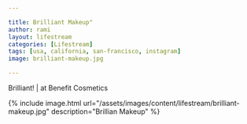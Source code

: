 ```yaml
---

title: Brilliant Makeup"
author: rami
layout: lifestream 
categories: [Lifestream]
tags: [usa, california, san-francisco, instagram]
image: brilliant-makeup.jpg

---
```


Brilliant! | at Benefit Cosmetics

{% include image.html url="/assets/images/content/lifestream/brilliant-makeup.jpg" description="Brillian Makeup" %}
